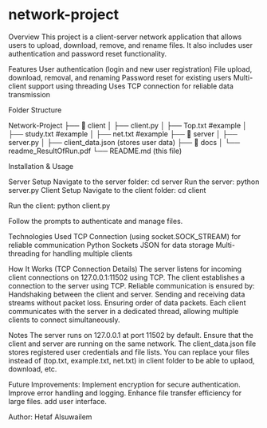 # network-project
Overview
This project is a client-server network application that allows users to upload, download, remove, and rename files. It also includes user authentication and password reset functionality.

Features
User authentication (login and new user registration)
File upload, download, removal, and renaming
Password reset for existing users
Multi-client support using threading
Uses TCP connection for reliable data transmission

Folder Structure

 Network-Project
├── 📂 client
│   ├── client.py
│   ├── Top.txt #example
│   ├── study.txt #example
│   ├── net.txt #example
├── 📂 server
│   ├── server.py
│   ├── client_data.json (stores user data)
├── 📂 docs
│   └── readme_ResultOfRun.pdf
└── README.md (this file)
 
Installation & Usage

Server Setup
Navigate to the server folder:
cd server
Run the server:
python server.py
Client Setup
Navigate to the client folder:
cd client

Run the client:
python client.py

Follow the prompts to authenticate and manage files.

Technologies Used
TCP Connection (using socket.SOCK_STREAM) for reliable communication
Python
Sockets
JSON for data storage
Multi-threading for handling multiple clients

How It Works (TCP Connection Details)
The server listens for incoming client connections on 127.0.0.1:11502 using TCP.
The client establishes a connection to the server using TCP.
Reliable communication is ensured by:
Handshaking between the client and server.
Sending and receiving data streams without packet loss.
Ensuring order of data packets.
Each client communicates with the server in a dedicated thread, allowing multiple clients to connect simultaneously.

Notes
The server runs on 127.0.0.1 at port 11502 by default.
Ensure that the client and server are running on the same network.
The client_data.json file stores registered user credentials and file lists.
You can replace your files instead of (top.txt, example.txt, net.txt) in client folder to be able to uplaod, download, etc.

Future Improvements:
Implement encryption for secure authentication.
Improve error handling and logging.
Enhance file transfer efficiency for large files.
add user interface.

Author: Hetaf Alsuwailem
